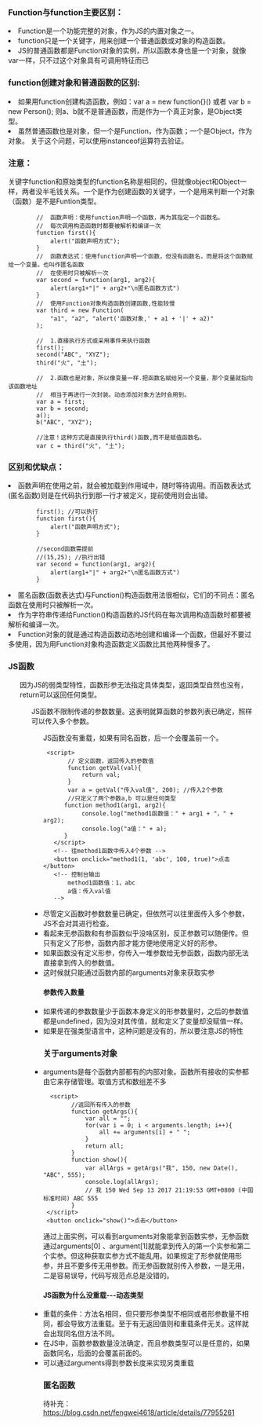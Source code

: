 
### Function与function主要区别：
<li>Function是一个功能完整的对象，作为JS的内置对象之一。
<li>function只是一个关键字，用来创建一个普通函数或对象的构造函数。
<li>JS的普通函数都是Function对象的实例，所以函数本身也是一个对象，就像var一样，只不过这个对象具有可调用特征而已

### function创建对象和普通函数的区别:
<li>如果用function创建构造函数，例如：var a = new function{}() 或者  var b = new Person();  则a、b就不是普通函数，而是作为一个真正对象，是Object类型。
<li>虽然普通函数也是对象，但一个是Function，作为函数；一个是Object，作为对象。 关于这个问题，可以使用instanceof运算符去验证。

### 注意：
关键字function和原始类型的function名称是相同的，但就像object和Object一样，两者没半毛钱关系。一个是作为创建函数的关键字，一个是用来判断一个对象（函数）是不是Funtion类型。

``` 
        //  函数声明：使用function声明一个函数，再为其指定一个函数名。
        //  每次调用构造函数时都要被解析和编译一次
        function first(){
            alert("函数声明方式");
        }
        //  函数表达式：使用function声明一个函数，但没有函数名，而是将这个函数赋给一个变量。也叫作匿名函数
        //  在使用时只被解析一次
        var second = function(arg1, arg2){
            alert(arg1+"|" + arg2+"\n匿名函数方式")
        }
        //  使用Function对象构造函数创建函数,性能较慢
        var third = new Function(
            "a1", "a2", "alert('函数对象,' + a1 + '|' + a2)"
        );

``` 

``` 
        //  1.直接执行方式或采用事件来执行函数
        first();
        second("ABC", "XYZ");
        third("火", "土");
 
        //  2.函数也是对象，所以像变量一样.把函数名赋给另一个变量，那个变量就指向该函数地址
        //  相当于再进行一次封装。动态添加对象方法时会用到。
        var a = first;
        var b = second; 
        a();
        b("ABC", "XYZ");
 
        //注意！这种方式是直接执行third()函数,而不是赋值函数名。
        var c = third("火", "土");

``` 

### 区别和优缺点：
<li>函数声明在使用之前，就会被加载到作用域中，随时等待调用。而函数表达式(匿名函数)则是在代码执行到那一行才被定义，提前使用则会出错。
  
``` 
        first(); //可以执行
        function first(){
            alert("函数声明方式");
        }
        
        //second函数需提前
        //(15,25); //执行出错
        var second = function(arg1, arg2){
            alert(arg1+"|" + arg2+"\n匿名函数方式")
        }

``` 

<li>匿名函数(函数表达式)与Function()构造函数用法很相似，它们的不同点：匿名函数在使用时只被解析一次。
<li>作为字符串传递给Function()构造函数的JS代码在每次调用构造函数时都要被解析和编译一次。
<li>Function对象的就是通过构造函数动态地创建和编译一个函数，但最好不要过多使用，因为用Function对象构造函数定义函数比其他两种慢多了。
  
### JS函数
<ul>因为JS的弱类型特性，函数形参无法指定具体类型，返回类型自然也没有，return可以返回任何类型。
<ul>JS函数不限制传递的参数数量。这表明就算函数的参数列表已确定，照样可以传入多个参数。
<ul>JS函数没有重载，如果有同名函数，后一个会覆盖前一个。
 
 ``` 
  <script>
        // 定义函数，返回传入的参数值
        function getVal(val){
            return val;
        }
        var a = getVal("传入val值", 200); //传入2个参数
        //只定义了两个参数a,b 可以是任何类型
       function method1(arg1, arg2){
            console.log("method1函数值：" + arg1 + "，" + arg2);
            console.log("a值：" + a);
       }
    </script>
    <!-- 往method1函数中传入4个参数 -->
    <button onclick="method1(1, 'abc', 100, true)">点击</button>
    <!-- 控制台输出
        method1函数值：1，abc
        a值：传入val值 
    -->

``` 

<li>尽管定义函数时参数数量已确定，但依然可以往里面传入多个参数，JS不会对其进行检查。
<li>看起来无参函数和有参函数似乎没啥区别，反正参数可以随便传。但只有定义了形参，函数内部才能方便地使用定义好的形参。
<li>如果函数没有定义形参，你传入一堆参数给无参函数，函数内部无法直接拿到传入的参数值。
<li>这时候就只能通过函数内部的arguments对象来获取实参

#### 参数传入数量

<li>如果传递的参数数量少于函数本身定义的形参数量时，之后的参数值都是undefined，因为没对其传值，就和定义了变量却没赋值一样。
<li>如果是在强类型语言中，这种问题是没有的，所以要注意JS的特性
  
### 关于arguments对象
<li>arguments是每个函数内部都有的内部对象。函数所有接收的实参都由它来存储管理。取值方式和数组差不多
  
``` 
  <script>
        //返回所有传入的参数
        function getArgs(){
            var all = "";
            for(var i = 0; i < arguments.length; i++){
                all += arguments[i] + " ";
            }
            return all;
        }
        function show(){
            var allArgs = getArgs("我", 150, new Date(), "ABC", 555);
            console.log(allArgs);
            // 我 150 Wed Sep 13 2017 21:19:53 GMT+0800 (中国标准时间) ABC 555 
        }       
 </script>
 <button onclick="show()">点击</button>
``` 
通过上面实例，可以看到arguments对象能拿到函数实参，无参函数通过arguments[0] 、argument[1]就能拿到传入的第一个实参和第二个实参。但这种获取实参方式不能乱用。如果规定了形参就使用形参，并且不要多传无用参数。而无参函数就别传入参数，一是无用，二是容易误导，代码写规范点总是没错的。

#### JS函数为什么没重载---动态类型
<li>重载的条件：方法名相同，但只要形参类型不相同或者形参数量不相同，都会导致方法重载。至于有无返回值则和重载条件无关。这样就会出现同名但方法不同。
<li>在JS中，函数参数数量没法确定，而且参数类型可以是任意的，如果函数同名，后面的会覆盖前面的。
<li>可以通过arguments得到参数长度来实现另类重载

 
### 匿名函数
 
 待补充：https://blog.csdn.net/fengwei4618/article/details/77955261
 
 
 
  

